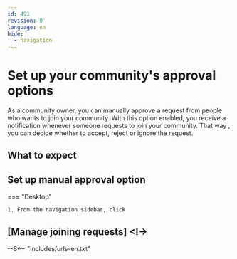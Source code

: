 ```yaml
---
id: 491
revision: 0
language: en
hide:
  - navigation
---
```


# Set up your community's approval options <!-- find a better title. Ask the team on the group chat. Se nao conseguir achar um title apropriado apra descrever os dois procedimentos, é melhor separar os procedimentos em dois artigos.-->

<!--
image (not sure about this, ask Jorge)
-->
As a community owner, you can manually approve a request from people who wants to join your community. With this option enabled, you receive a notification whenever someone requests to join your community. That way <!--by doing so/ this way-->, you can decide whether to accept, reject or ignore the request.

## What to expect

<!--
    - what happens if I reject a request? will the person receive a notification? 
    - How can she/he find out about this? 
    - what happens if I ignore the request?
    - In addition to manual approval, you can configure [token requirements][] to join their communities. Manual approval and token requirements work independently.
-->


## Set up manual approval option

=== "Desktop"

    1. From the navigation sidebar, click

## [Manage joining requests] <!->

<!--Essa procedimento deve explciar onde devo ir para aceitar ou ignorar o join request.-->

--8<-- "includes/urls-en.txt"
